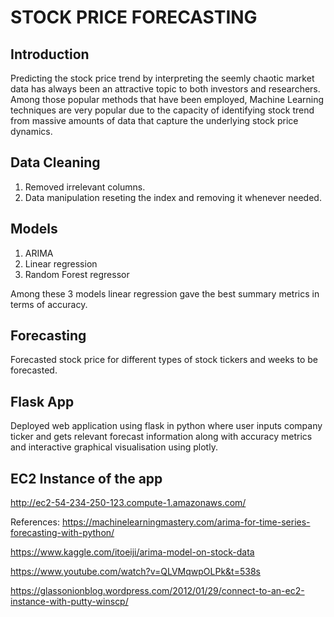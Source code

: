 
# STOCK PRICE FORECASTING

## Introduction
Predicting the stock price trend by interpreting the seemly chaotic market data has always been an attractive topic to both investors and researchers. Among those popular methods that have been employed, Machine Learning techniques are very popular due to the capacity of identifying stock trend from massive amounts of data that capture the underlying stock price dynamics. 

## Data Cleaning 
1. Removed irrelevant columns.
2. Data manipulation reseting the index and removing it whenever needed.

## Models 
1. ARIMA
2. Linear regression
3. Random Forest regressor

Among these 3 models linear regression gave the best summary metrics in terms of accuracy.

## Forecasting
Forecasted stock price for different types of stock tickers and weeks to be forecasted.

## Flask App
Deployed web application using flask in python where user inputs company ticker and gets relevant forecast information along with accuracy metrics and interactive graphical visualisation using plotly.

## EC2 Instance of the app
http://ec2-54-234-250-123.compute-1.amazonaws.com/

References:
https://machinelearningmastery.com/arima-for-time-series-forecasting-with-python/

https://www.kaggle.com/itoeiji/arima-model-on-stock-data

https://www.youtube.com/watch?v=QLVMqwpOLPk&t=538s

https://glassonionblog.wordpress.com/2012/01/29/connect-to-an-ec2-instance-with-putty-winscp/



